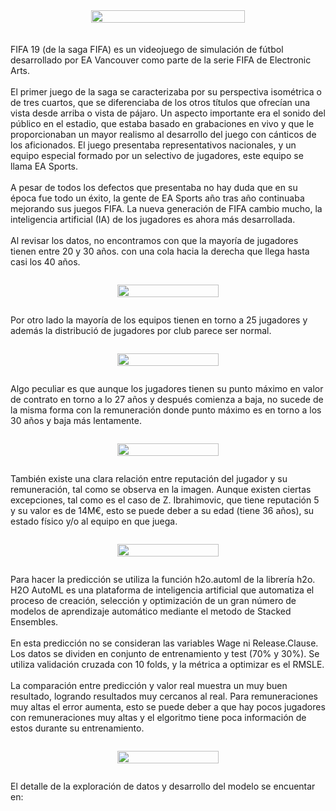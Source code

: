 <div style="display: flex; justify-content: center; text-align: center;">
<img width="70%" height="auto" src='https://cdn.resfu.com/media/img_news/montaje-de-las-portadas-de-fifa-19-de-ilustrador-fred-illustrations--montaje-fred-illustrations.png?size=1000x&lossy=1&ext=jpeg'>
</div>
<br><br>
FIFA 19 (de la saga FIFA) es un videojuego de simulación de fútbol desarrollado por EA Vancouver como parte de la serie FIFA de Electronic Arts.
<br><br>
El primer juego de la saga se caracterizaba por su perspectiva isométrica o de tres cuartos, que se diferenciaba de los otros títulos que ofrecían una vista desde arriba o vista de pájaro. Un aspecto importante era el sonido del público en el estadio, que estaba basado en grabaciones en vivo y que le proporcionaban un mayor realismo al desarrollo del juego con cánticos de los aficionados. El juego presentaba representativos nacionales, y un equipo especial formado por un selectivo de jugadores, este equipo se llama EA Sports.
<br><br>
A pesar de todos los defectos que presentaba no hay duda que en su época fue todo un éxito, la gente de EA Sports año tras año continuaba mejorando sus juegos FIFA. La nueva generación de FIFA cambio mucho, la inteligencia artificial (IA) de los jugadores es ahora más desarrollada.
<br><br>
Al revisar los datos, no encontramos con que la mayoría de jugadores tienen entre 20 y 30 años. con una cola hacia la derecha que llega hasta casi los 40 años.
<div style="display: flex; justify-content: center; text-align: center; margin: 2em;">
    <img width="60%" height="80%" src=${AssetsImage.FIFA19Age}>
</div>
Por otro lado la mayoría de los equipos tienen en torno a 25 jugadores y además la distribució de jugadores por club parece ser normal.<div style="display: flex; justify-content: center; text-align: center; margin: 2em;">
    <img width="60%" height="80%" src=${AssetsImage.FIFA19Club}>
</div>
Algo peculiar es que aunque los jugadores tienen su punto máximo en valor de contrato en torno a lo 27 años y después comienza a baja, no sucede de la misma forma con la remuneración donde punto máximo es en torno a los 30 años y baja más lentamente.
<div style="display: flex; justify-content: center; text-align: center; margin: 2em;">
    <img width="60%" height="80%" src=${AssetsImage.FIFA19AgeGan}>
</div>
También existe una clara relación entre reputación del jugador y su remuneración, tal como se observa en la imagen. Aunque existen ciertas excepciones, tal como es el caso de Z. Ibrahimovic, que tiene reputación 5 y su valor es de 14M€, esto se puede deber a su edad (tiene 36 años), su estado físico y/o al equipo en que juega.
<div style="display: flex; justify-content: center; text-align: center; margin: 2em;">
    <img width="60%" height="80%" src=${AssetsImage.FIFA19Money}>
</div>
Para hacer la predicción se utiliza la función h2o.automl de la librería h2o. H2O AutoML es una plataforma de inteligencia artificial que automatiza el proceso de creación, selección y optimización de un gran número de modelos de aprendizaje automático mediante el metodo de Stacked Ensembles.
<br><br>
En esta predicción no se consideran las variables Wage ni Release.Clause. Los datos se dividen en conjunto de entrenamiento y test (70% y 30%). Se utiliza validación cruzada con 10 folds, y la métrica a optimizar es el RMSLE.
<br><br>
La comparación entre predicción y valor real muestra un muy buen resultado, logrando resultados muy cercanos al real. Para remuneraciones muy altas el error aumenta, esto se puede deber a que hay pocos jugadores con remuneraciones muy altas y el elgoritmo tiene poca información de estos durante su entrenamiento.
<div style="display: flex; justify-content: center; text-align: center; margin: 2em;">
    <img width="60%" height="80%" src=${AssetsImage.FIFA19Pred}>
</div>
El detalle de la exploración de datos y desarrollo del modelo se encuentar en: